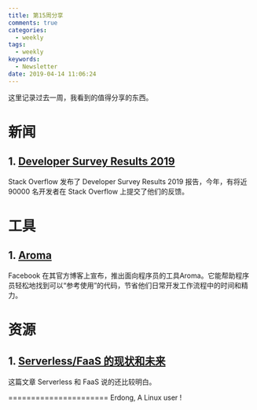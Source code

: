 ```yaml
---
title: 第15周分享
comments: true
categories:
  - weekly
tags:
  - weekly
keywords:
  - Newsletter
date: 2019-04-14 11:06:24
---
```



这里记录过去一周，我看到的值得分享的东西。
<!--more-->

# 新闻

## 1. [Developer Survey Results 2019](https://insights.stackoverflow.com/survey/2019)

Stack Overflow 发布了 Developer Survey Results 2019 报告，今年，有将近 90000 名开发者在 Stack Overflow 上提交了他们的反馈。


# 工具

## 1. [Aroma](http://www.eeworld.com.cn/mp/QbitAI/a64179.jspx)

Facebook 在其官方博客上宣布，推出面向程序员的工具Aroma。它能帮助程序员轻松地找到可以“参考使用”的代码，节省他们日常开发工作流程中的时间和精力。

# 资源

## 1. [Serverless/FaaS 的现状和未来](http://jolestar.com/serverless-faas-current-status-and-future/)

这篇文章 Serverless 和 FaaS 说的还比较明白。



======================
Erdong, A Linux user !

